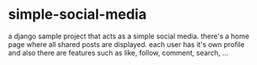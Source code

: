 # simple-social-media
a django sample project that acts as a simple social media. there's a home page where all shared posts are displayed.
each user has it's own profile and also there are features such as like, follow, comment, search, ...
